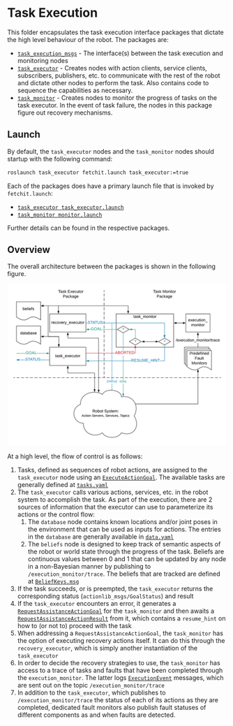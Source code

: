 # Task Execution

This folder encapsulates the task execution interface packages that dictate the high level behaviour of the robot. The packages are:

- [`task_execution_msgs`](task_execution_msgs/) - The interface(s) between the task execution and monitoring nodes
- [`task_executor`](task_executor/) - Creates nodes with action clients, service clients, subscribers, publishers, etc. to communicate with the rest of the robot and dictate other nodes to perform the task. Also contains code to sequence the capabilities as necessary.
- [`task_monitor`](task_monitor/) - Creates nodes to monitor the progress of tasks on the task executor. In the event of task failure, the nodes in this package figure out recovery mechanisms.


## Launch

By default, the `task_executor` nodes and the `task_monitor` nodes should startup with the following command:

```bash
roslaunch task_executor fetchit.launch task_executor:=true
```

Each of the packages does have a primary launch file that is invoked by `fetchit.launch`:

- [`task_executor task_executor.launch`](task_executor/launch/task_executor.launch)
- [`task_monitor monitor.launch`](task_monitor/launch/monitor.launch)

Further details can be found in the respective packages.


## Overview

The overall architecture between the packages is shown in the following figure.

![Package Structure](doc/package_structure.png)

At a high level, the flow of control is as follows:

1. Tasks, defined as sequences of robot actions, are assigned to the `task_executor` node using an [`ExecuteActionGoal`](task_execution_msgs/action/Execute.action). The available tasks are generally defined at [`tasks.yaml`](task_executor/config/tasks.yaml)
1. The `task_executor` calls various actions, services, etc. in the robot system to accomplish the task. As part of the execution, there are 2 sources of information that the executor can use to parameterize its actions or the control flow:
    1. The `database` node contains known locations and/or joint poses in the environment that can be used as inputs for actions. The entries in the `database` are generally available in [`data.yaml`](task_executor/config/data.yaml)
    1. The `beliefs` node is designed to keep track of semantic aspects of the robot or world state through the progress of the task. Beliefs are continuous values between 0 and 1 that can be updated by any node in a non-Bayesian manner by publishing to `/execution_monitor/trace`. The beliefs that are tracked are defined at [`BeliefKeys.msg`](task_execution_msgs/msg/BeliefKeys.msg)
1. If the task succeeds, or is preempted, the `task_executor` returns the corresponding status (`actionlib_msgs/GoalStatus`) and result
1. If the `task_executor` encounters an error, it generates a [`RequestAssistanceActionGoal`](task_execution_msgs/action/RequestAssistance.action) for the `task_monitor` and then awaits a [`RequestAssistanceActionResult`](task_execution_msgs/action/RequestAssistance.action) from it, which contains a `resume_hint` on how to (or not to) proceed with the task
1. When addressing a `RequestAssistanceActionGoal`, the `task_monitor` has the option of executing recovery actions itself. It can do this through the `recovery_executor`, which is simply another instantiation of the `task_executor`
1. In order to decide the recovery strategies to use, the `task_monitor` has access to a trace of tasks and faults that have been completed through the `execution_monitor`. The latter logs [`ExecutionEvent`](task_execution_msgs/msg/ExecutionEvent.msg) messages, which are sent out on the topic `/execution_monitor/trace`
1. In addition to the `task_executor`, which publishes to `/execution_monitor/trace` the status of each of its actions as they are completed, dedicated fault monitors also publish fault statuses of different components as and when faults are detected.
